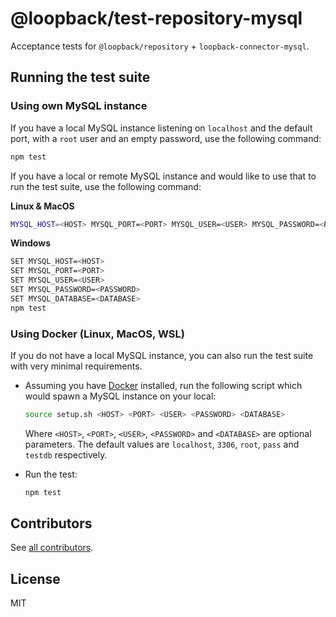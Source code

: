 # @loopback/test-repository-mysql

Acceptance tests for `@loopback/repository` + `loopback-connector-mysql`.

## Running the test suite

### Using own MySQL instance

If you have a local MySQL instance listening on `localhost` and the default
port, with a `root` user and an empty password, use the following command:

```bash
npm test
```

If you have a local or remote MySQL instance and would like to use that to run
the test suite, use the following command:

**Linux & MacOS**

```bash
MYSQL_HOST=<HOST> MYSQL_PORT=<PORT> MYSQL_USER=<USER> MYSQL_PASSWORD=<PASSWORD> MYSQL_DATABASE=<DATABASE> npm test
```

**Windows**

```bash
SET MYSQL_HOST=<HOST>
SET MYSQL_PORT=<PORT>
SET MYSQL_USER=<USER>
SET MYSQL_PASSWORD=<PASSWORD>
SET MYSQL_DATABASE=<DATABASE>
npm test
```

### Using Docker (Linux, MacOS, WSL)

If you do not have a local MySQL instance, you can also run the test suite with
very minimal requirements.

- Assuming you have [Docker](https://docs.docker.com/engine/installation/)
  installed, run the following script which would spawn a MySQL instance on your
  local:

  ```bash
  source setup.sh <HOST> <PORT> <USER> <PASSWORD> <DATABASE>
  ```

  Where `<HOST>`, `<PORT>`, `<USER>`, `<PASSWORD>` and `<DATABASE>` are optional
  parameters. The default values are `localhost`, `3306`, `root`, `pass` and
  `testdb` respectively.

- Run the test:

  ```bash
  npm test
  ```

## Contributors

See
[all contributors](https://github.com/strongloop/loopback-next/graphs/contributors).

## License

MIT
